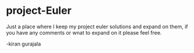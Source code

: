 # project-Euler

Just a place where I keep my project euler solutions and expand on them, if you have any comments or wnat to expand on it please feel free. 

-kiran gurajala
